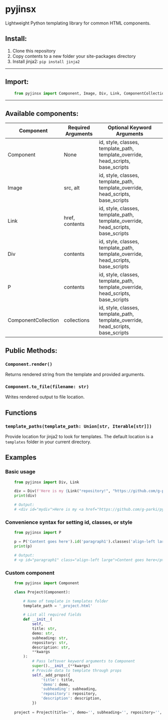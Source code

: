 # pyjinsx

Lightweight Python templating library for common HTML components.

## Install:
1. Clone this repository
2. Copy contents to a new folder your site-packages directory
3. Install jinja2: `pip install jinja2`

***

## Import:
``` python
    from pyjinsx import Component, Image, Div, Link, ComponentCollection
```
***

## Available components:

| Component     | Required Arguments | Optional Keyword Arguments     |
| ---        |    ----  |          --- |
| Component      | None       | id, style, classes, template_path, template_override, head_scripts, base_scripts   |
| Image   | src, alt        | id, style, classes, template_path, template_override, head_scripts, base_scripts      |
| Link   | href, contents        | id, style, classes, template_path, template_override, head_scripts, base_scripts     |
| Div   | contents        | id, style, classes, template_path, template_override, head_scripts, base_scripts      |
| P   | contents        | id, style, classes, template_path, template_override, head_scripts, base_scripts      |
| ComponentCollection   | collections        | id, style, classes, template_path, template_override, head_scripts, base_scripts      |

## Public Methods:
### `Component.render()`
Returns rendered string from the template and provided arguments.
### `Component.to_file(filename: str)`
Writes rendered output to file location.

## Functions
### `template_paths(template_path: Union[str, Iterable[str]])`
Provide location for jinja2 to look for templates. The default location is a `templates` folder in your current directory.

## Examples
### Basic usage
```python
    from pyjinsx import Div, Link 

    div = Div(f'Here is my {Link("repository!", "https://github.com/g-parki/pyjinsx")}', id="mydiv")
    print(div)

    # Output:
    # <div id="mydiv">Here is my <a href="https://github.com/g-parki/pyjinsx">repository!</a></div>
```
### Convenience syntax for setting id, classes, or style
```python
    from pyjinsx import P 

    p = P('Content goes here').id('paragraph1').classes('align-left large')
    print(p)

    # Output:
    # <p id="paragraph1" class="align-left large">Content goes here</p>
```
### Custom component
```python
    from pyjinsx import Component

    class Project(Component):

        # Name of template in templates folder
        template_path = '_project.html'

        # List all required fields
        def __init__(
            self,
            title: str,
            demo: str,
            subheading: str,
            repository: str,
            description: str,
            **kwargs
        ):
            # Pass leftover keyword arguments to Component
            super().__init__(**kwargs)
            # Provide data to template through props
            self._add_props({
                'title': title,
                'demo': demo,
                'subheading': subheading,
                'repository': repository,
                'description': description,
            })
    
    project = Project(title='', demo='', subheading='', repository='', description='').render()
```